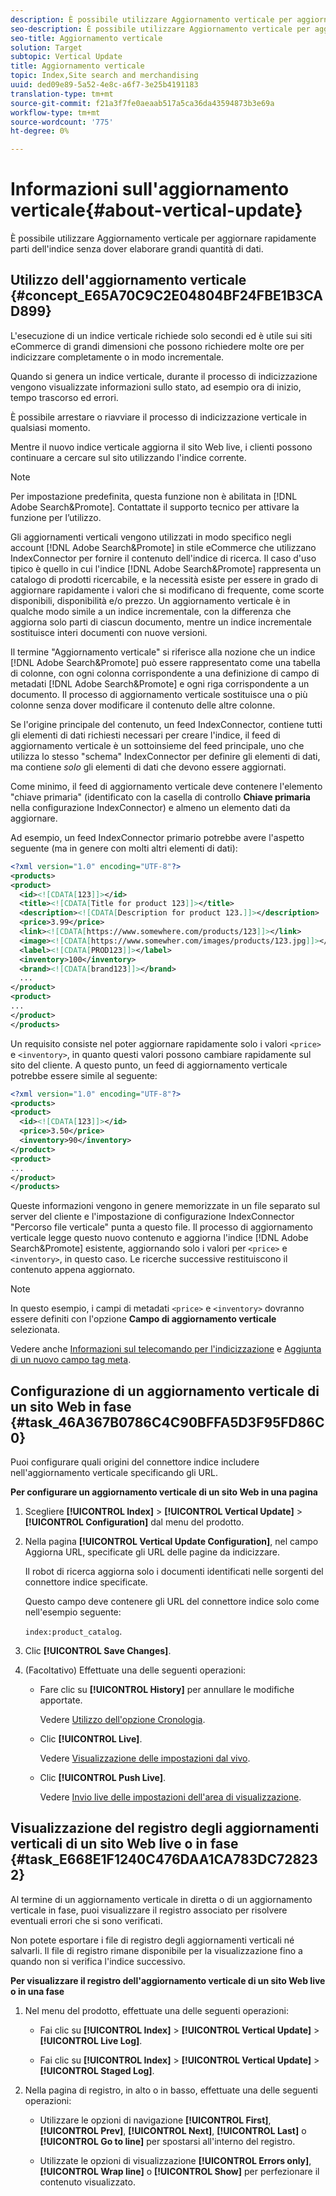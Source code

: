 ```yaml
---
description: È possibile utilizzare Aggiornamento verticale per aggiornare rapidamente parti dell'indice senza dover elaborare grandi quantità di dati.
seo-description: È possibile utilizzare Aggiornamento verticale per aggiornare rapidamente parti dell'indice senza dover elaborare grandi quantità di dati.
seo-title: Aggiornamento verticale
solution: Target
subtopic: Vertical Update
title: Aggiornamento verticale
topic: Index,Site search and merchandising
uuid: ded09e89-5a52-4e8c-a6f7-3e25b4191183
translation-type: tm+mt
source-git-commit: f21a3f7fe0aeaab517a5ca36da43594873b3e69a
workflow-type: tm+mt
source-wordcount: '775'
ht-degree: 0%

---
```



# Informazioni sull&#39;aggiornamento verticale{#about-vertical-update}

È possibile utilizzare Aggiornamento verticale per aggiornare rapidamente parti dell&#39;indice senza dover elaborare grandi quantità di dati.

## Utilizzo dell&#39;aggiornamento verticale {#concept_E65A70C9C2E04804BF24FBE1B3CAD899}

L&#39;esecuzione di un indice verticale richiede solo secondi ed è utile sui siti eCommerce di grandi dimensioni che possono richiedere molte ore per indicizzare completamente o in modo incrementale.

Quando si genera un indice verticale, durante il processo di indicizzazione vengono visualizzate informazioni sullo stato, ad esempio ora di inizio, tempo trascorso ed errori.

È possibile arrestare o riavviare il processo di indicizzazione verticale in qualsiasi momento.

Mentre il nuovo indice verticale aggiorna il sito Web live, i clienti possono continuare a cercare sul sito utilizzando l&#39;indice corrente.

>[!NOTE]
>
>Per impostazione predefinita, questa funzione non è abilitata in [!DNL Adobe Search&Promote]. Contattate il supporto tecnico per attivare la funzione per l’utilizzo.

Gli aggiornamenti verticali vengono utilizzati in modo specifico negli account [!DNL Adobe Search&Promote] in stile eCommerce che utilizzano IndexConnector per fornire il contenuto dell&#39;indice di ricerca. Il caso d&#39;uso tipico è quello in cui l&#39;indice [!DNL Adobe Search&Promote] rappresenta un catalogo di prodotti ricercabile, e la necessità esiste per essere in grado di aggiornare rapidamente i valori che si modificano di frequente, come scorte disponibili, disponibilità e/o prezzo. Un aggiornamento verticale è in qualche modo simile a un indice incrementale, con la differenza che aggiorna solo parti di ciascun documento, mentre un indice incrementale sostituisce interi documenti con nuove versioni.

Il termine &quot;Aggiornamento verticale&quot; si riferisce alla nozione che un indice [!DNL Adobe Search&Promote] può essere rappresentato come una tabella di colonne, con ogni colonna corrispondente a una definizione di campo di metadati [!DNL Adobe Search&Promote] e ogni riga corrispondente a un documento. Il processo di aggiornamento verticale sostituisce una o più colonne senza dover modificare il contenuto delle altre colonne.

Se l&#39;origine principale del contenuto, un feed IndexConnector, contiene tutti gli elementi di dati richiesti necessari per creare l&#39;indice, il feed di aggiornamento verticale è un sottoinsieme del feed principale, uno che utilizza lo stesso &quot;schema&quot; IndexConnector per definire gli elementi di dati, ma contiene *solo* gli elementi di dati che devono essere aggiornati.

Come minimo, il feed di aggiornamento verticale deve contenere l&#39;elemento &quot;chiave primaria&quot; (identificato con la casella di controllo **Chiave primaria** nella configurazione IndexConnector) e almeno un elemento dati da aggiornare.

Ad esempio, un feed IndexConnector primario potrebbe avere l&#39;aspetto seguente (ma in genere con molti altri elementi di dati):

```xml
<?xml version="1.0" encoding="UTF-8"?>
<products>
<product>
  <id><![CDATA[123]]></id>
  <title><![CDATA[Title for product 123]]></title>
  <description><![CDATA[Description for product 123.]]></description>
  <price>3.99</price>
  <link><![CDATA[https://www.somewhere.com/products/123]]></link>
  <image><![CDATA[https://www.somewher.com/images/products/123.jpg]]></image>
  <label><![CDATA[PROD123]]></label>
  <inventory>100</inventory>
  <brand><![CDATA[brand123]]></brand>
  ...
</product>
<product>
...
</product>
</products>
```

Un requisito consiste nel poter aggiornare rapidamente solo i valori `<price>` e `<inventory>`, in quanto questi valori possono cambiare rapidamente sul sito del cliente. A questo punto, un feed di aggiornamento verticale potrebbe essere simile al seguente:

```xml
<?xml version="1.0" encoding="UTF-8"?>
<products>
<product>
  <id><![CDATA[123]]></id>
  <price>3.50</price>
  <inventory>90</inventory>
</product>
<product>
...
</product>
</products>
```

Queste informazioni vengono in genere memorizzate in un file separato sul server del cliente e l&#39;impostazione di configurazione IndexConnector &quot;Percorso file verticale&quot; punta a questo file. Il processo di aggiornamento verticale legge questo nuovo contenuto e aggiorna l&#39;indice [!DNL Adobe Search&Promote] esistente, aggiornando solo i valori per `<price>` e `<inventory>`, in questo caso. Le ricerche successive restituiscono il contenuto appena aggiornato.

>[!NOTE]
In questo esempio, i campi di metadati `<price>` e `<inventory>` dovranno essere definiti con l&#39;opzione **Campo di aggiornamento verticale** selezionata.

Vedere anche [Informazioni sul telecomando per l&#39;indicizzazione](../c-about-index-menu/c-about-remote-control-for-indexing.md#concept_C79B322190E84106A434E5C6D4A4118F) e [Aggiunta di un nuovo campo tag meta](../c-about-settings-menu/c-about-metadata-menu.md#task_6DF188C0FC7F4831A4444CA9AFA615E5).

## Configurazione di un aggiornamento verticale di un sito Web in fase {#task_46A367B0786C4C90BFFA5D3F95FD86C0}

Puoi configurare quali origini del connettore indice includere nell&#39;aggiornamento verticale specificando gli URL.

**Per configurare un aggiornamento verticale di un sito Web in una pagina**

1. Scegliere **[!UICONTROL Index]** > **[!UICONTROL Vertical Update]** > **[!UICONTROL Configuration]** dal menu del prodotto.
1. Nella pagina **[!UICONTROL Vertical Update Configuration]**, nel campo Aggiorna URL, specificate gli URL delle pagine da indicizzare.

   Il robot di ricerca aggiorna solo i documenti identificati nelle sorgenti del connettore indice specificate.

   Questo campo deve contenere gli URL del connettore indice solo come nell&#39;esempio seguente:

   `index:product_catalog`.
1. Clic **[!UICONTROL Save Changes]**.
1. (Facoltativo) Effettuate una delle seguenti operazioni:

   * Fare clic su **[!UICONTROL History]** per annullare le modifiche apportate.

      Vedere [Utilizzo dell&#39;opzione Cronologia](../t-using-the-history-option.md#task_70DD3F87A67242BBBD2CB27156F43002).

   * Clic **[!UICONTROL Live]**.

      Vedere [Visualizzazione delle impostazioni dal vivo](../c-about-staging.md#task_401A0EBDB5DB4D4CA933CBA7BECDC10F).

   * Clic **[!UICONTROL Push Live]**.

      Vedere [Invio live delle impostazioni dell&#39;area di visualizzazione](../c-about-staging.md#task_44306783B4C0408AAA58B471DAF2D9A4).

## Visualizzazione del registro degli aggiornamenti verticali di un sito Web live o in fase {#task_E668E1F1240C476DAA1CA783DC728232}

Al termine di un aggiornamento verticale in diretta o di un aggiornamento verticale in fase, puoi visualizzare il registro associato per risolvere eventuali errori che si sono verificati.

Non potete esportare i file di registro degli aggiornamenti verticali né salvarli. Il file di registro rimane disponibile per la visualizzazione fino a quando non si verifica l&#39;indice successivo.

**Per visualizzare il registro dell&#39;aggiornamento verticale di un sito Web live o in una fase**

1. Nel menu del prodotto, effettuate una delle seguenti operazioni:

   * Fai clic su **[!UICONTROL Index]** > **[!UICONTROL Vertical Update]** > **[!UICONTROL Live Log]**.

   * Fai clic su **[!UICONTROL Index]** > **[!UICONTROL Vertical Update]** > **[!UICONTROL Staged Log]**.

1. Nella pagina di registro, in alto o in basso, effettuate una delle seguenti operazioni:

   * Utilizzare le opzioni di navigazione **[!UICONTROL First]**, **[!UICONTROL Prev]**, **[!UICONTROL Next]**, **[!UICONTROL Last]** o **[!UICONTROL Go to line]** per spostarsi all&#39;interno del registro.

   * Utilizzate le opzioni di visualizzazione **[!UICONTROL Errors only]**, **[!UICONTROL Wrap line]** o **[!UICONTROL Show]** per perfezionare il contenuto visualizzato.

